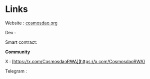 # Links

Website : [cosmosdao.org](https://cosmosdao.org/)

Dex :&#x20;

Smart contract:&#x20;

**Community**

X : [https://x.com/CosmosdaoRWA](https://x.com/CosmosdaoRWA)

Telegram :&#x20;

